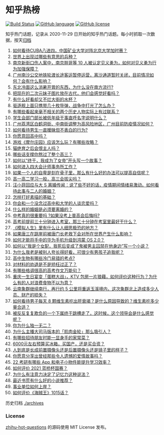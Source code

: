 # 知乎热榜
[![Build Status](https://github.com/ToWeLong/zhihu-hot-questions/workflows/CI/badge.svg)](https://github.com/ToWeLong/zhihu-hot-questions/actions)
[![GitHub language](https://img.shields.io/badge/language-golang-orange.svg)](https://golang.org/)
[![GitHub license](https://img.shields.io/github/license/ToWeLong/zhihu-hot-questions)](https://github.com/ToWeLong/zhihu-hot-questions/blob/main/LICENSE)

知乎热门话题，记录从 2020-11-29 日开始的知乎热门话题。每小时抓取一次数据，按天[归档](./archives)

<!-- BEGIN -->

1. [如何看待CUBA八进四，中国矿业大学对阵北京大学加时赛？](https://www.zhihu.com/question/463306896)
1. [世界上出现过哪些有意思的兵种？](https://www.zhihu.com/question/419256945)
1. [南京新街口伤人案中，南京胖哥等 10 人被认定见义勇为，如何对见义勇为行为加强保障？](https://www.zhihu.com/question/462770395)
1. [广州南沙公交地铁轮渡长途客运暂停运营，离沙通道暂时关闭，目前情况如何？会有什么影响？](https://www.zhihu.com/question/463278387)
1. [东北冷面这么消暑开胃的东西，为什么没在南方流行?](https://www.zhihu.com/question/462700732)
1. [把现在的二次元妹子图片放在古代，他们会感觉好看吗？](https://www.zhihu.com/question/462903907)
1. [有什么好看却又不烂大街的水杯？](https://www.zhihu.com/question/65459802)
1. [驱逐舰上面只携带几十枚导弹，战争中打光了怎么办？](https://www.zhihu.com/question/39027069)
1. [有哪些看起来毫不相关的两个历史人物实际上有过联系？](https://www.zhihu.com/question/392281921)
1. [学生会部门部长被低年级干事直呼名字说明什么？](https://www.zhihu.com/question/21999602)
1. [广州荔湾区白鹤洞街、中南街调整为高风险地区，广州目前防疫情况如何？](https://www.zhihu.com/question/462683954)
1. [如何看待男生一直暧昧但不表白的行为?](https://www.zhihu.com/question/314211216)
1. [你愿意回高中吗？](https://www.zhihu.com/question/453231661)
1. [游戏《摩尔庄园》应该怎么玩？有哪些攻略？](https://www.zhihu.com/question/371309327)
1. [猫绝育之后会恨主人吗？](https://www.zhihu.com/question/420799616)
1. [哪些话支撑你熬过了整个高三？](https://www.zhihu.com/question/398139905)
1. [如何以“终于，我成为了女帝”开头写一个故事？](https://www.zhihu.com/question/405355755)
1. [如何进入四大会计师事务所工作？](https://www.zhihu.com/question/310191544)
1. [如果一个人的自卑是刻在骨子里，那么有什么好的办法可以提高自信呢？](https://www.zhihu.com/question/461396765)
1. [高一高二学习一般，高三会拔尖吗？](https://www.zhihu.com/question/461416493)
1. [汪小菲回应与大 S 离婚传闻：说了些不好的话，疫情期间情绪易激动。如何看待此事与二人的婚姻？](https://www.zhihu.com/question/463252497)
1. [怎样打好素描的基础？](https://www.zhihu.com/question/26444779)
1. [你会和一个没念过高中和大学的人谈恋爱吗？](https://www.zhihu.com/question/462293257)
1. [什么样的婚姻是必须要离婚的？](https://www.zhihu.com/question/320021757)
1. [中考真的很重要吗 ?如果没考上普高会后悔吗?](https://www.zhihu.com/question/461082126)
1. [高考前提前三十分钟进入考室，那三十分钟在考室里最好干什么？](https://www.zhihu.com/question/438598661)
1. [《模拟人生》里有什么让人细思极恐的地方？](https://www.zhihu.com/question/264106033)
1. [如果唐三在跳崖前被唐门长老救下会对所在世界产生什么影响？](https://www.zhihu.com/question/461272805)
1. [如何才能将手中的华为手机升级到鸿蒙 OS 2.0？](https://www.zhihu.com/question/436295623)
1. [如何以“我是个女配，我死后变成了鬼被男主囚禁在他身边”写一个小说？](https://www.zhihu.com/question/448069836)
1. [为什么我老是被别人夸长得好看，可很少有男孩子追我呢？](https://www.zhihu.com/question/319027663)
1. [高中生物有哪些冷门易错的考点?](https://www.zhihu.com/question/447559813)
1. [对材料的劝退是不是矫枉过正了？](https://www.zhihu.com/question/462787240)
1. [有哪些格调很高的高考作文万能句？](https://www.zhihu.com/question/265353821)
1. [重庆一生日宴变「蛋糕大战」，KTV 包房一片狼藉，如何评价这种行为？为什么有的人对浪费食物不以为意？](https://www.zhihu.com/question/463080691)
1. [云南象群继续南行，再行约 5 公里将重返玉溪境内，这次象群北上造成多少人员、财产的损失？](https://www.zhihu.com/question/463102060)
1. [如何看待男子每天 8 颗维生素吃出肝衰竭？是什么原因导致的？维生素吃多少量合适？](https://www.zhihu.com/question/463004931)
1. [被反反复复欺负的一个下属终于跳槽走了，这时候，这个领导会是什么感觉呢？](https://www.zhihu.com/question/419717401)
1. [你为什么独一无二？](https://www.zhihu.com/question/463105888)
1. [为什么主播大司马版本的「肌肉金轮」那么吸引人？](https://www.zhihu.com/question/461688762)
1. [有哪些招待朋友时能一显身手的家常菜？](https://www.zhihu.com/question/28037354)
1. [6000元左右预算买冰箱，买国产，还是买合资？](https://www.zhihu.com/question/427992113)
1. [人到底是长成前置摄像头还是后置摄像头还是镜子里的样子？](https://www.zhihu.com/question/66063294)
1. [你愿意分享出曾经那些令人遗憾的爱情故事吗？](https://www.zhihu.com/question/461039473)
1. [22 考研有哪些 App 和电子小物件能提升学习效率？](https://www.zhihu.com/question/462935512)
1. [如何评价 2021 蓝桥杯国赛？](https://www.zhihu.com/question/463261567)
1. [为什么有注意力决定了记忆力这种说法？](https://www.zhihu.com/question/453067685)
1. [最近书荒有什么好的小说推荐？](https://www.zhihu.com/question/454175132)
1. [事业单位如何上岸？](https://www.zhihu.com/question/345511835)
1. [如何评价《海贼王》1015话？](https://www.zhihu.com/question/463011991)

<!-- END -->

历史归档 [./archives](./archives)


### License
[zhihu-hot-questions](https://github.com/towelong/zhihu-hot-questions) 的源码使用 MIT License 发布。